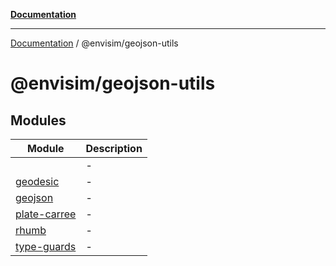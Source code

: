 [**Documentation**](../../README.md)

---

[Documentation](../../README.md) / @envisim/geojson-utils

# @envisim/geojson-utils

## Modules

| Module                          | Description |
| ------------------------------- | ----------- |
| [](.md)                         | -           |
| [geodesic](geodesic.md)         | -           |
| [geojson](geojson.md)           | -           |
| [plate-carree](plate-carree.md) | -           |
| [rhumb](rhumb.md)               | -           |
| [type-guards](type-guards.md)   | -           |

